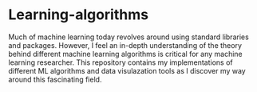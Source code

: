 # Learning-algorithms
Much of machine learning today revolves around using standard libraries and packages. However, I feel an in-depth understanding of the theory behind different machine learning algorithms is critical for any machine learning researcher. This repository contains my implementations of different ML algorithms and data visulazation tools as I discover my way around this fascinating field.
